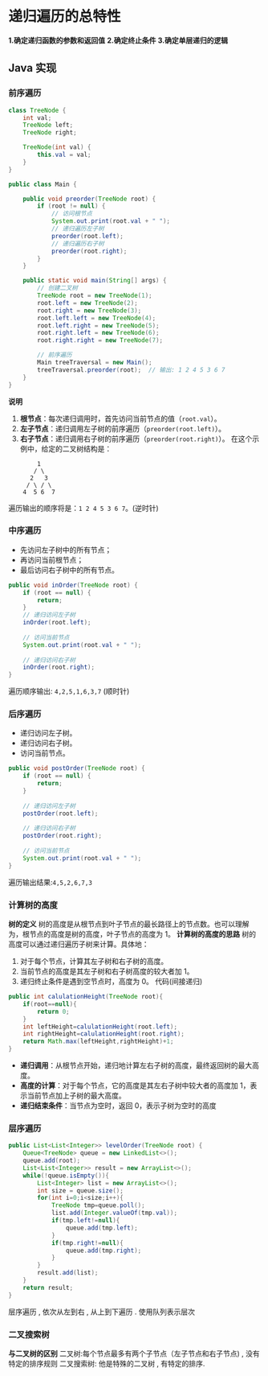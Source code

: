 # 递归遍历的总特性
**1.确定递归函数的参数和返回值**
**2.确定终止条件**
**3.确定单层递归的逻辑**

## Java 实现
### 前序遍历

```java
class TreeNode {
    int val;
    TreeNode left;
    TreeNode right;

    TreeNode(int val) {
        this.val = val;
    }
}

public class Main {

    public void preorder(TreeNode root) {
        if (root != null) {
            // 访问根节点
            System.out.print(root.val + " ");
            // 递归遍历左子树
            preorder(root.left);
            // 递归遍历右子树
            preorder(root.right);
        }
    }

    public static void main(String[] args) {
        // 创建二叉树
        TreeNode root = new TreeNode(1);
        root.left = new TreeNode(2);
        root.right = new TreeNode(3);
        root.left.left = new TreeNode(4);
        root.left.right = new TreeNode(5);
        root.right.left = new TreeNode(6);
        root.right.right = new TreeNode(7);

        // 前序遍历
        Main treeTraversal = new Main();
        treeTraversal.preorder(root);  // 输出: 1 2 4 5 3 6 7
    }
}
```
**说明**
1. **根节点**：每次递归调用时，首先访问当前节点的值（`root.val`）。
2. **左子节点**：递归调用左子树的前序遍历（`preorder(root.left)`）。
3. **右子节点**：递归调用右子树的前序遍历（`preorder(root.right)`）。
在这个示例中，给定的二叉树结构是：
```
        1
       / \
      2   3
     / \ / \
    4  5 6  7
```
遍历输出的顺序将是：`1 2 4 5 3 6 7`。(逆时针)
### 中序遍历
- 先访问左子树中的所有节点；
- 再访问当前根节点；
- 最后访问右子树中的所有节点。
```java
public void inOrder(TreeNode root) {  
    if (root == null) {  
        return;  
    }  
    // 递归访问左子树  
    inOrder(root.left);  
  
    // 访问当前节点  
    System.out.print(root.val + " ");  
  
    // 递归访问右子树  
    inOrder(root.right);  
}
```
遍历顺序输出: `4,2,5,1,6,3,7` (顺时针)
### 后序遍历
- 递归访问左子树。
- 递归访问右子树。
- 访问当前节点。
```java
public void postOrder(TreeNode root) {  
    if (root == null) {  
        return;  
    }  
  
    // 递归访问左子树  
    postOrder(root.left);  
  
    // 递归访问右子树  
    postOrder(root.right);  
  
    // 访问当前节点  
    System.out.print(root.val + " ");  
}
```
遍历输出结果:`4,5,2,6,7,3`
### 计算树的高度
**树的定义**
树的高度是从根节点到叶子节点的最长路径上的节点数。也可以理解为，根节点的高度是树的高度，叶子节点的高度为 1。
**计算树的高度的思路**
树的高度可以通过递归遍历子树来计算。具体地：
1. 对于每个节点，计算其左子树和右子树的高度。
2. 当前节点的高度是其左子树和右子树高度的较大者加 1。
3. 递归终止条件是遇到空节点时，高度为 0。
代码(间接递归)
```java
public int calulationHeight(TreeNode root){  
    if(root==null){  
        return 0;  
    }  
    int leftHeight=calulationHeight(root.left);  
    int rightHeight=calulationHeight(root.right);  
    return Math.max(leftHeight,rightHeight)+1;  
}
```
- **递归调用**：从根节点开始，递归地计算左右子树的高度，最终返回树的最大高度。
- **高度的计算**：对于每个节点，它的高度是其左右子树中较大者的高度加 1，表示当前节点加上子树的最大高度。
- **递归结束条件**：当节点为空时，返回 0，表示子树为空时的高度
### 层序遍历
```java
public List<List<Integer>> levelOrder(TreeNode root) {  
    Queue<TreeNode> queue = new LinkedList<>();  
    queue.add(root);  
    List<List<Integer>> result = new ArrayList<>();  
    while(!queue.isEmpty()){  
        List<Integer> list = new ArrayList<>();  
        int size = queue.size();  
        for(int i=0;i<size;i++){  
            TreeNode tmp=queue.poll();  
            list.add(Integer.valueOf(tmp.val));  
            if(tmp.left!=null){  
                queue.add(tmp.left);  
            }  
            if(tmp.right!=null){  
                queue.add(tmp.right);  
            }  
        }  
        result.add(list);  
    }  
    return result;  
}
```
层序遍历 , 依次从左到右 , 从上到下遍历 . 使用队列表示层次
### 二叉搜索树
**与二叉树的区别**
二叉树:每个节点最多有两个子节点（左子节点和右子节点) , 没有特定的排序规则
二叉搜索树: 他是特殊的二叉树 , 有特定的排序. 
